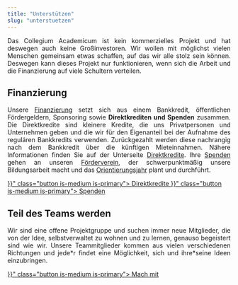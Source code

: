 ```yaml
---
title: "Unterstützen"
slug: "unterstuetzen"
---
```

<p style="text-align:justify">
Das Collegium Academicum ist kein kommerzielles Projekt und hat deswegen auch keine Großinvestoren.
Wir wollen mit möglichst vielen Menschen gemeinsam etwas schaffen, auf das wir alle stolz sein können.
Deswegen kann dieses Projekt nur funktionieren, wenn sich die Arbeit und die Finanzierung auf viele Schultern verteilen.
</p>

## Finanzierung

<p style="text-align: justify">
Unsere <a href="/finanzierung">Finanzierung</a> setzt sich aus einem Bankkredit, öffentlichen Fördergeldern, Sponsoring sowie
<b>Direktkrediten und Spenden</b> zusammen. Die Direktkredite sind kleinere Kredite, die uns Privatpersonen und
Unternehmen geben und die wir für den Eigenanteil bei der Aufnahme des regulären Bankkredits verwenden.
Zurückgezahlt werden diese nachrangig nach dem Bankkredit über die künftigen Mieteinnahmen.
Nähere Informationen finden Sie auf der Unterseite <a href="/direktkredite">Direktkredite</a>.
Ihre <a href="/spenden">Spenden</a> gehen an unseren <a href="/foerderverein">Förderverein</a>, der schwerpunktmäßig unsere
Bildungsarbeit macht und das <a href="/orientierungsjahr">Orientierungsjahr</a> plant und durchführt.
</p>

<div class="buttons is-centered">
    <a href="{{< relref "/pages/unterstuetzen/direktkredite" >}}" class="button is-medium is-primary">
        <span class="icon">
            <i class="icon-heart"></i>
        </span>
        <span>Direktkredite</span>
    </a>
    <a href="{{< relref "/pages/unterstuetzen/spenden" >}}" class="button is-medium is-primary">
        <span class="icon">
            <i class="icon-heart"></i>
        </span>
        <span>Spenden</span>
    </a>
</div>

## Teil des Teams werden

<p style="text-align: justify">
Wir sind eine offene Projektgruppe und suchen immer neue Mitglieder, die von der Idee, selbstverwaltet zu wohnen und zu lernen, genauso begeistert sind wie wir. Unsere Teammitglieder kommen aus vielen verschiedenen Richtungen und jede*r findet eine Möglichkeit, sich und ihre*seine Ideen einzubringen.
</p>

<div class="buttons is-centered">
    <a href="{{< relref "/pages/unterstuetzen/mach-mit" >}}" class="button is-medium is-primary">
        <span class="icon">
            <i class="icon-wrench"></i>
        </span>
        <span>Mach mit</span>
    </a>
</div>
